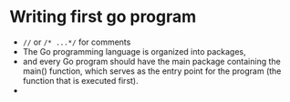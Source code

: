 
# Writing first go program

- `//` or `/* ...*/` for comments
- The Go programming language is organized into packages,
- and every Go program should have the main package containing the main() function, which serves as the entry point for the program (the function that is executed first).
- 